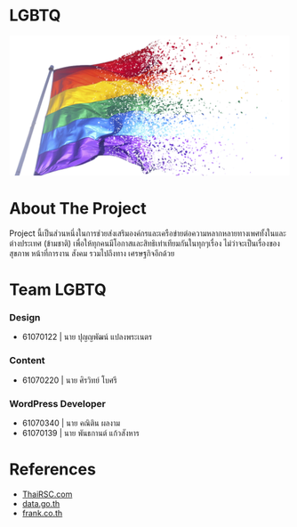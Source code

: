 # LGBTQ
<img src="Photo/0001.png" width="850"><br>

# About The Project
<p>Project นี้เป็นส่วนหนึ่งในการช่วยส่งเสริมองค์กรและเครือข่ายต่อความหลากหลายทางเพศทั้งในและต่างประเทศ (ข้ามชาติ) เพื่อให้ทุกคนมีโอกาสและสิทธิเท่าเทียมกันในทุกๆเรื่อง ไม่ว่าจะเป็นเรื่องของสุขภาพ หน้าที่การงาน สังคม รวมไปถึงทาง เศรษฐกิจอีกด้วย</p>

# Team LGBTQ
<h3>Design</h3>
<ul>
    <li>61070122 | นาย ปุญญพัฒน์ แปลงพระเนตร</li>
</ul>
<h3>Content</h3>
<ul>
    <li>61070220 | นาย ศิรวิทย์ โบศรี</li>
</ul>
<h3>WordPress Developer</h3>
<ul>
    <li>61070340 | นาย คณิติน ผลงาม</li>
    <li>61070139 | นาย พันธกานต์ แก้วสังหาร</li>
</ul>

# References
<ul>
    <li><a href="http://www.thairsc.com/">ThaiRSC.com</a></li>
    <li><a href="https://data.go.th/DatasetDetail.aspx?id=71aa612f-adaf-4b0d-b81b-ccdfd97efeef">data.go.th</a></li>
    <li><a href="https://www.frank.co.th/ประกันภัยรถยนต์/เคล็ดลับ/อุบัติเหตุรถยนต์">frank.co.th</a></li>
</ul>
